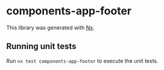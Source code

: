 # components-app-footer

This library was generated with [Nx](https://nx.dev).

## Running unit tests

Run `nx test components-app-footer` to execute the unit tests.
